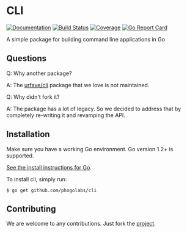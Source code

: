 # CLI

[![Documentation][godoc-img]][godoc-url]
[![Build Status][travis-img]][travis-url]
[![Coverage][codecov-img]][codecov-url]
[![Go Report Card][report-img]][report-url]

A simple package for building command line applications in Go

## Questions

Q: Why another package?

A: The [urfave/cli](github.com/urfave/cli) package that we love is not maintained.

Q: Why didn't fork it?

A: The package has a lot of legacy. So we decided to address that by completely
re-writing it and revamping the API.

## Installation

Make sure you have a working Go environment. Go version 1.2+ is supported.

[See the install instructions for Go](http://golang.org/doc/install.html).

To install cli, simply run:
```
$ go get github.com/phogolabs/cli
```

## Contributing

We are welcome to any contributions. Just fork the
[project](https://github.com/phogolabs/cli).

[travis-img]: https://travis-ci.org/phogolabs/cli.svg?branch=master
[travis-url]: https://travis-ci.org/phogolabs/cli
[report-img]: https://goreportcard.com/badge/github.com/phogolabs/cli
[report-url]: https://goreportcard.com/report/github.com/phogolabs/cli
[codecov-url]: https://codecov.io/gh/phogolabs/cli
[codecov-img]: https://codecov.io/gh/phogolabs/cli/branch/master/graph/badge.svg
[godoc-url]: https://godoc.org/github.com/phogolabs/cli
[godoc-img]: https://godoc.org/github.com/phogolabs/cli?status.svg
[license-img]: https://img.shields.io/badge/license-MIT-blue.svg
[software-license-url]: LICENSE
